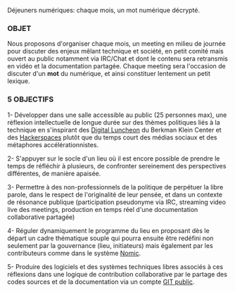 Déjeuners numériques: chaque mois, un mot numérique décrypté.

### OBJET

Nous proposons d'organiser chaque mois, un meeting en milieu de journée pour discuter des enjeux mêlant technique et société, en petit comité mais ouvert au public notamment via IRC/Chat et dont le contenu sera retransmis en vidéo et la documentation partagée. Chaque meeting sera l'occasion de discuter d'un **mot** du numérique, et ainsi constituer lentement un petit lexique.

### 5 OBJECTIFS

1- Développer dans une salle accessible au public (25 personnes max), une réflexion intellectuelle de longue durée sur des thèmes politiques liés à la technique en s'inspirant des [Digital Luncheon](https://cyber.harvard.edu/events/luncheon) du Berkman Klein Center et des [Hackerspaces](https://wiki.hackerspaces.org/Hackerspaces) plutôt que du temps court des médias sociaux et des métaphores accélérationnistes.

2- S'appuyer sur le socle d'un lieu où il est encore possible de prendre le temps de réfléchir à plusieurs, de confronter sereinement des perspectives différentes, de manière apaisée.

3- Permettre à des non-professionnels de la politique de perpétuer la libre parole, dans le respect de l'originalité de leur pensée, et dans un contexte de résonance publique (participation pseudonyme via IRC, streaming video live des meetings, production en temps réel d'une documentation collaborative partagée)

4- Réguler dynamiquement le programme du lieu en proposant dès le départ un cadre thématique souple qui pourra ensuite être redéfini non seulement par la gouvernance (lieu, initiateurs) mais également par les contributeurs comme dans le système [Nomic](http://fr.wikipedia.org/wiki/Nomic).

5- Produire des logiciels et des systèmes techniques libres associés à ces réflexions dans une logique de contribution collaborative par le partage des codes sources et de la documentation via un compte [GIT public](https://dejnum.github.io/).
